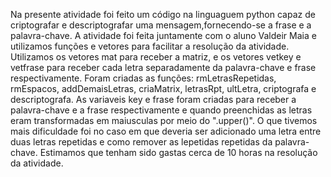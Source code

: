 Na presente atividade foi feito um código na linguaguem python capaz de criptografar e descriptografar uma mensagem,fornecendo-se a frase e a palavra-chave. A atividade foi feita juntamente com o aluno Valdeir Maia e utilizamos funções e vetores para facilitar a resolução da atividade. Utilizamos os vetores mat para receber a matriz, e os vetores vetkey e vetfrase  para receber cada letra separadamente da palavra-chave e frase respectivamente. Foram criadas as funções: rmLetrasRepetidas, rmEspacos, addDemaisLetras, criaMatrix, letrasRpt, ultLetra, criptografa e descriptografa. As variaveis key e frase foram criadas para receber a palavra-chave e a frase respectivamente e quando preenchidas as letras eram transformadas em maiusculas por meio do ".upper()". O que tivemos mais dificuldade foi no caso em que deveria ser adicionado uma letra entre duas letras repetidas e como remover as lepetidas repetidas da palavra-chave. Estimamos que tenham sido gastas cerca de 10 horas na resolução da atividade.
